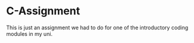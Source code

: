 # C-Assignment
This is just an assignment we had to do for one of the introductory coding modules in my uni. 
